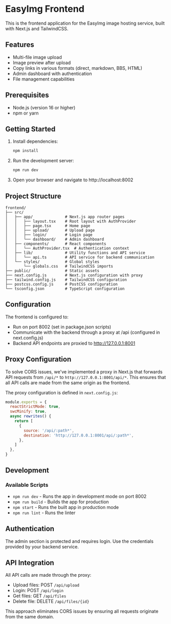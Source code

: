 # EasyImg Frontend

This is the frontend application for the EasyImg image hosting service, built with Next.js and TailwindCSS.

## Features

- Multi-file image upload
- Image preview after upload
- Copy links in various formats (direct, markdown, BBS, HTML)
- Admin dashboard with authentication
- File management capabilities

## Prerequisites

- Node.js (version 16 or higher)
- npm or yarn

## Getting Started

1. Install dependencies:
   ```bash
   npm install
   ```

2. Run the development server:
   ```bash
   npm run dev
   ```

3. Open your browser and navigate to http://localhost:8002

## Project Structure

```
frontend/
├── src/
│   ├── app/              # Next.js app router pages
│   │   ├── layout.tsx    # Root layout with AuthProvider
│   │   ├── page.tsx      # Home page
│   │   ├── upload/       # Upload page
│   │   ├── login/        # Login page
│   │   └── dashboard/    # Admin dashboard
│   ├── components/       # React components
│   │   └── AuthProvider.tsx  # Authentication context
│   ├── lib/              # Utility functions and API service
│   │   └── api.ts        # API service for backend communication
│   └── styles/           # Global styles
│       └── globals.css   # TailwindCSS imports
├── public/               # Static assets
├── next.config.js        # Next.js configuration with proxy
├── tailwind.config.js    # TailwindCSS configuration
├── postcss.config.js     # PostCSS configuration
└── tsconfig.json         # TypeScript configuration
```

## Configuration

The frontend is configured to:
- Run on port 8002 (set in package.json scripts)
- Communicate with the backend through a proxy at /api (configured in next.config.js)
- Backend API endpoints are proxied to http://127.0.0.1:8001

## Proxy Configuration

To solve CORS issues, we've implemented a proxy in Next.js that forwards API requests from `/api/*` to `http://127.0.0.1:8001/api/*`. This ensures that all API calls are made from the same origin as the frontend.

The proxy configuration is defined in `next.config.js`:

```javascript
module.exports = {
  reactStrictMode: true,
  swcMinify: true,
  async rewrites() {
    return [
      {
        source: '/api/:path*',
        destination: 'http://127.0.0.1:8001/api/:path*',
      },
    ]
  },
}
```

## Development

### Available Scripts

- `npm run dev` - Runs the app in development mode on port 8002
- `npm run build` - Builds the app for production
- `npm start` - Runs the built app in production mode
- `npm run lint` - Runs the linter

## Authentication

The admin section is protected and requires login. Use the credentials provided by your backend service.

## API Integration

All API calls are made through the proxy:
- Upload files: POST `/api/upload`
- Login: POST `/api/login`
- Get files: GET `/api/files`
- Delete file: DELETE `/api/files/{id}`

This approach eliminates CORS issues by ensuring all requests originate from the same domain.
